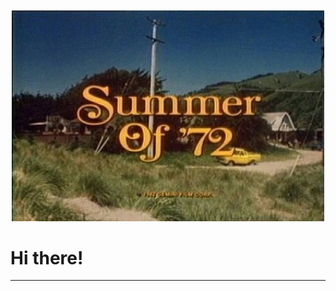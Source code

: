 <p align="center">
  <img src="https://raw.githubusercontent.com/F1umen/F1umen/main/d4a4fa1ffeb1d9d2d4087102a9a9e33b.jpg" width="500"><br>
<p align="center">
  <h1 style="font-weight: bold;">Hi there!</h2>
</p>

_________________________________________________________________________________________________________
